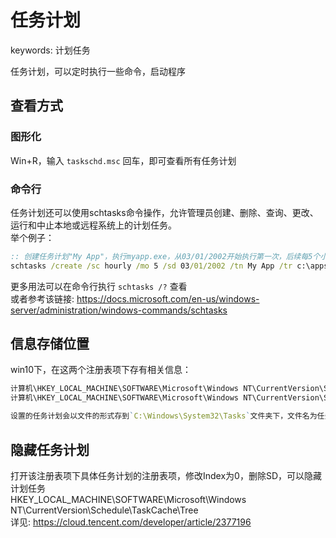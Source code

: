# 任务计划

keywords: 计划任务  

任务计划，可以定时执行一些命令，启动程序  


## 查看方式
### 图形化
Win+R，输入 `taskschd.msc` 回车，即可查看所有任务计划  

### 命令行
任务计划还可以使用schtasks命令操作，允许管理员创建、删除、查询、更改、运行和中止本地或远程系统上的计划任务。  
举个例子：  
```bat
:: 创建任务计划"My App"，执行myapp.exe，从03/01/2002开始执行第一次，后续每5个小时执行一次
schtasks /create /sc hourly /mo 5 /sd 03/01/2002 /tn My App /tr c:\apps\myapp.exe
```
更多用法可以在命令行执行 `schtasks /?` 查看  
或者参考该链接: https://docs.microsoft.com/en-us/windows-server/administration/windows-commands/schtasks  


## 信息存储位置
win10下，在这两个注册表项下存有相关信息：  
```r
计算机\HKEY_LOCAL_MACHINE\SOFTWARE\Microsoft\Windows NT\CurrentVersion\Schedule\TaskCache\Tree
计算机\HKEY_LOCAL_MACHINE\SOFTWARE\Microsoft\Windows NT\CurrentVersion\Schedule\TaskCache\Tasks

设置的任务计划会以文件的形式存到`C:\Windows\System32\Tasks`文件夹下，文件名为任务计划名称  
```


## 隐藏任务计划  
打开该注册表项下具体任务计划的注册表项，修改Index为0，删除SD，可以隐藏计划任务  
HKEY_LOCAL_MACHINE\SOFTWARE\Microsoft\Windows NT\CurrentVersion\Schedule\TaskCache\Tree  
详见: https://cloud.tencent.com/developer/article/2377196  
